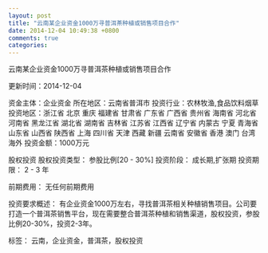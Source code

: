```yaml
---
layout: post
title: "云南某企业资金1000万寻普洱茶种植或销售项目合作"
date: 2014-12-04 10:49:38 +0800
comments: true
categories: 
---
```

云南某企业资金1000万寻普洱茶种植或销售项目合作



更新时间：2014-12-04

资金主体：企业资金
所在地区：云南省普洱市
投资行业：农林牧渔,食品饮料烟草
投资地区：浙江省 北京 重庆 福建省 甘肃省 广东省 广西省 贵州省 海南省 河北省 河南省 黑龙江省 湖北省 湖南省 吉林省 江苏省 江西省 辽宁省 内蒙古 宁夏 青海省 山东省 山西省 陕西省 上海 四川省 天津 西藏 新疆 云南省 安徽省 香港 澳门 台湾 海外
投资金额：1000万元

股权投资
股权投资类型：
                            参股比例[20 - 30%] 
                                                                                投资阶段：
                            成长期,扩张期 
                                                                                                                                        投资期限：
                            2 - 3 年

前期费用：
无任何前期费用

投资要求概述：
有企业资金1000万左右，寻找普洱茶相关种植销售项目。公司要打造一个普洱茶销售平台，现在需要整合普洱茶种植和销售渠道，股权投资，参股比例20-30%，投资2-3年。

标签：
云南，企业资金，普洱茶，股权投资

